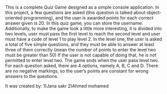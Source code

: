 This is a complete Quiz Game designed as a simple console application. In this project, a few questions 
are asked (this question is talked about object-oriented programming), and the user is awarded points for 
each correct answer given is 20.
In this quiz game, you can store the username. Additionally, to make the game look a little more 
interesting, it is divided into two levels, user must pass the first level to reach the second level and user 
must have a code of level 1 to play level 2.
In the level one, the user is asked a total of five simple questions, and they must be able to answer at 
least three of them correctly (mean the number of points to enter the level two must be greater than
50) If the user is not capable of doing that, he is not permitted to enter level two.
The game ends when the user pass level two. For each question asked, there are 4 options, namely A, 
B, C and D. There are no negative markings, so the user’s points are constant for wrong answers to the 
questions.

It was created by:
1)Jana sakr
2)Ahmed mohamed
